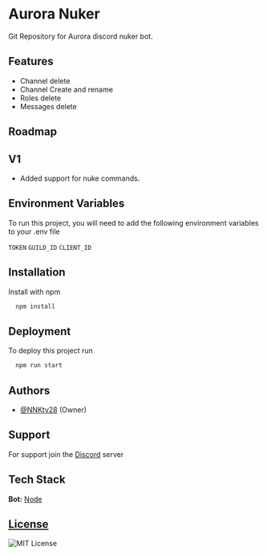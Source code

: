 
# Aurora Nuker

Git Repository for Aurora discord nuker bot.


## Features

- Channel delete
- Channel Create and rename
- Roles delete
- Messages delete


## Roadmap

## V1
- Added support for nuke commands.

## Environment Variables

To run this project, you will need to add the following environment variables to your .env file

`TOKEN`
`GUILD_ID`
`CLIENT_ID`


## Installation

Install with npm

```bash
  npm install
```
    
## Deployment

To deploy this project run

```bash
  npm run start
```


## Authors

- [@NNKtv28](https://github.com/NNKTV28) (Owner)


## Support

For support join the [Discord](https://discord.gg/RQ2NB2V9av) server

## Tech Stack

**Bot:** [Node](https://nodejs.org/en)


## [License](https://choosealicense.com/licenses/mit/)

![MIT License](https://img.shields.io/badge/License-MIT-green.svg)


